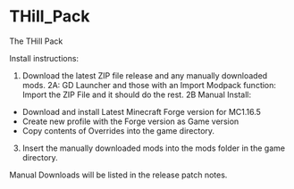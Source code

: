 # THill_Pack
The THill Pack


Install instructions:
1. Download the latest ZIP file release and any manually downloaded mods.
2A: GD Launcher and those with an Import Modpack function:
Import the ZIP File and it should do the rest.
2B Manual Install:
- Download and install Latest Minecraft Forge version for MC1.16.5
- Create new profile with the Forge version as Game version
- Copy contents of Overrides into the game directory.
3. Insert the manually downloaded mods into the mods folder in the game directory.

Manual Downloads will be listed in the release patch notes.

